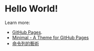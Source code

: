 # Hello World!

Learn more:
- [GitHub Pages](//docs.github.com/en/pages).
- [Minimal - A Theme for GitHub Pages](//orderedlist.com/minimal/)
- [命令列的藝術](./TAOCL.md)
